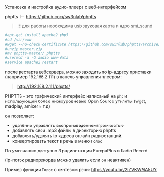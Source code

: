 Установка и настройка аудио-плеера с веб-интерфейсом

phptts <-- https://github.com/sw3nlab/phptts

> !!! для работы необходима usb звуковая карта и ядро sml_sound

```php
#apt-get install apache2 php5
#cd /var/www
#wget --no-check-certificate https://github.com/sw3nlab/phptts/archive/refs/heads/master.zip
#unzip master.zip
#mv phptts-master/ phptts
#usermod -a -G audio www-data
#service apache2 restart
```

после рестарта вебсервера, можно заходить по ip-адресу приставки (например 192.168.2.111) в панель управления плеером:
>http://192.168.2.111/phptts/

PHPTTS - это графический интерфейс написаный на `php` и использующий более низкоуровневые Open Source утилиты (wget, madplay, amixer и т.д)

он позволяет:
+ удалённо управлять воспроизведением/громкостью
+ добавлять свои .mp3 файлы в директорию phptts 
+ добавлять/удалять ip-адреса онлайн радиостанций.
+ конвертировать текст в речь в меню `Голос`


По умолчанию доступно 3 радиостанции EuropaPlus и Radio Record 

(ip-поток радиорекорда можно удалить если он неактивен)

Пример функции `Голос` с синтезом речи:
https://youtu.be/2lZVKWMA5UY
